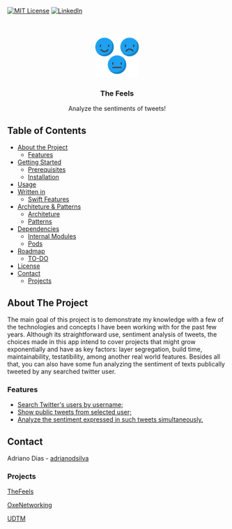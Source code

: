 [![MIT License][license-shield]][license-url]
[![LinkedIn][linkedin-shield]][linkedin-url]

<!-- PROJECT LOGO -->
<br />
<p align="center">
  <a href="https://github.com/adrianodiasx93/TheFeels">
    <img src="TheFeels/Resources/Assets.xcassets/feedback.imageset/feedback.svg" alt="Logo" width="100" height="100">
  </a>

  <h3 align="center">The Feels</h3>

  <p align="center">
    Analyze the sentiments of tweets!
    <br />
  </p>
</p>

<!-- TABLE OF CONTENTS -->
## Table of Contents

* [About the Project](#about-the-project)
  * [Features](#features)
* [Getting Started](#getting-started)
  * [Prerequisites](#prerequisites)
  * [Installation](#installation)
* [Usage](#usage)
* [Written in](#written-in)
  * [Swift Features](#swift-features)
* [Architeture & Patterns](#architeture-and-patterns)
  * [Architeture](#architeture)
  * [Patterns](#patterns)
* [Dependencies](#architeture-and-patterns)
  * [Internal Modules](#modules)
  * [Pods](#pods)  
* [Roadmap](#roadmap)
  * [TO-DO](#todo)  
* [License](#license)
* [Contact](#contact)
  * [Projects](#projects) 
  
<!-- ABOUT THE PROJECT -->
## About The Project

The main goal of this project is to demonstrate my knowledge with a few of the technologies and concepts I have been working with for the past few years. Although its straightforward use, sentiment analysis of tweets, the choices made in this app intend to cover projects that might grow exponentially and have as key factors: layer segregation, build time, maintainability, testatibility, among another real world features. Besides all that, you can also have some fun analyzing the sentiment of texts publically tweeted by any searched twitter user.

<!-- Features -->
### Features

* [Search Twitter's users by username;](https://github.com/adrianodiasx93/TheFeels/issues/18)
* [Show public tweets from selected user;](https://github.com/adrianodiasx93/TheFeels/issues/22)
* [Analyze the sentiment expressed in such tweets simultaneously.](https://github.com/adrianodiasx93/TheFeels/issues/37)

<!-- CONTACT -->
## Contact

Adriano Dias - [adrianodsilva](https://www.linkedin.com/in/adrianodsilva/)

<!-- PROJECTS -->
### Projects

[TheFeels](https://github.com/adrianodiasx93/TheFeels)

[OxeNetworking](https://github.com/adrianodiasx93/OxeNetworking-iOS)

[UDTM](https://github.com/adrianodiasx93/udtm)

<!-- MARKDOWN LINKS & IMAGES -->
<!-- https://www.markdownguide.org/basic-syntax/#reference-style-links -->
[contributors-shield]: https://img.shields.io/github/contributors/othneildrew/Best-README-Template.svg?style=flat-square
[contributors-url]: https://github.com/adrianodiasx93/TheFeels/graphs/contributors
[forks-shield]: https://img.shields.io/github/forks/othneildrew/Best-README-Template.svg?style=flat-square
[forks-url]: https://github.com/adrianodiasx93/TheFeels/network/members
[stars-shield]: https://img.shields.io/github/stars/othneildrew/Best-README-Template.svg?style=flat-square
[stars-url]: https://github.com/adrianodiasx93/TheFeels/stargazers
[issues-shield]: https://img.shields.io/github/issues/othneildrew/Best-README-Template.svg?style=flat-square
[issues-url]: https://github.com/adrianodiasx93/TheFeels/issues
[license-shield]: https://img.shields.io/github/license/othneildrew/Best-README-Template.svg?style=flat-square
[license-url]: https://github.com/adrianodiasx93/TheFeels/blob/main/LICENSE
[linkedin-shield]: https://img.shields.io/badge/-LinkedIn-black.svg?style=flat-square&logo=linkedin&colorB=555
[linkedin-url]: https://www.linkedin.com/in/adrianodsilva/
[product-screenshot]: images/screenshot.png
